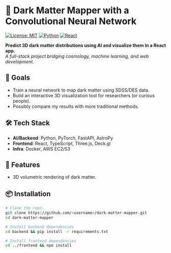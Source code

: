 # 🌌 Dark Matter Mapper with a Convolutional Neural Network

[![License: MIT](https://img.shields.io/badge/License-MIT-blue.svg)](https://opensource.org/licenses/MIT)
[![Python](https://img.shields.io/badge/Python-3.9%2B-blue)](https://python.org)
[![React](https://img.shields.io/badge/React-18%2B-blue)](https://reactjs.org)

**Predict 3D dark matter distributions using AI and visualize them in a React app.**  
*A full-stack project bridging cosmology, machine learning, and web development.*

## 🎯 Goals
- Train a neural network to map dark matter using SDSS/DES data.
- Build an interactive 3D visualization tool for researchers (or curious people).
- Possibly compare my results with more traditional methods.

## 🛠 Tech Stack
- **AI/Backend**: Python, PyTorch, FastAPI, AstroPy
- **Frontend**: React, TypeScript, Three.js, Deck.gl
- **Infra**: Docker, AWS EC2/S3

## 🚀 Features
- 3D volumetric rendering of dark matter.

## 📦 Installation
```bash
# Clone the repo
git clone https://github.com/<username>/dark-matter-mapper.git
cd dark-matter-mapper

# Install backend dependencies
cd backend && pip install -r requirements.txt

# Install frontend dependencies
cd ../frontend && npm install
